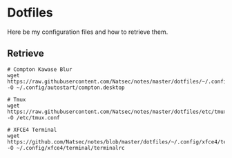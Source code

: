 # Dotfiles

Here be my configuration files and how to retrieve them.

## Retrieve

```
# Compton Kawase Blur
wget https://raw.githubusercontent.com/Natsec/notes/master/dotfiles/~/.config/autostart/compton.desktop -O ~/.config/autostart/compton.desktop

# Tmux
wget https://raw.githubusercontent.com/Natsec/notes/master/dotfiles/etc/tmux.conf -O /etc/tmux.conf

# XFCE4 Terminal
wget https://github.com/Natsec/notes/blob/master/dotfiles/~/.config/xfce4/terminal/terminalrc -O ~/.config/xfce4/terminal/terminalrc
```
